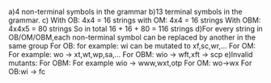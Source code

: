 a)4 non-terminal symbols in the grammar
b)13 terminal symbols in the grammar.
c) With OB: 4x4 = 16 strings
with OM: 4x4 = 16 strings
With OBM: 4x4x5 = 80 strings
So in total 16 + 16 + 80 = 116 strings 
d)For every string in OB/OM/OBM,each non-terminal symbol can be replaced by another in the same group
For OB: for example: wi can be mutated to xf,sc,wr,...
For OM: For example: wo -> xt,wt,wp,sa,...
For OBM: wio -> wft,xft -> scp
e)Invalid mutants: For OBM: For example wio -> www,wxt,otp
For OM: wo->wx
For OB:wi -> fc

